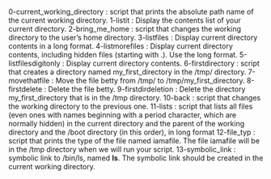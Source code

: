 0-current_working_directory : script that prints the absolute path name of the current working directory.
1-listit : Display the contents list of your current directory.
2-bring_me_home : script that changes the working directory to the user’s home directory.
3-listfiles : Display current directory contents in a long format.
4-listmorefiles : Display current directory contents, including hidden files (starting with .). Use the long format.
5-listfilesdigitonly : Display current directory contents.
6-firstdirectory : script that creates a directory named my_first_directory in the /tmp/ directory.
7-movethatfile : Move the file betty from /tmp/ to /tmp/my_first_directory.
8-firstdelete : Delete the file betty.
9-firstdirdeletion : Delete the directory my_first_directory that is in the /tmp directory.
10-back :  script that changes the working directory to the previous one.
11-lists :  script that lists all files (even ones with names beginning with a period character, which are normally hidden) in the current directory and the parent of the working directory and the /boot directory (in this order), in long format
12-file_typ : script that prints the type of the file named iamafile. The file iamafile will be in the /tmp directory when we will run your script.
13-symbolic_link : symbolic link to /bin/ls, named __ls__. The symbolic link should be created in the current working directory.
